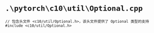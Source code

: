 # `.\pytorch\c10\util\Optional.cpp`

```
// 包含头文件 <c10/util/Optional.h>，该头文件提供了 Optional 类型的支持
#include <c10/util/Optional.h>
```
